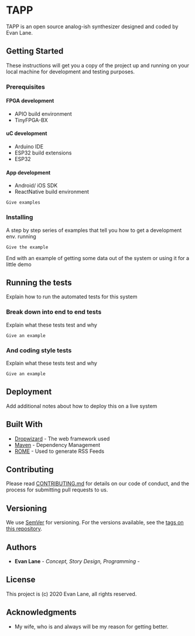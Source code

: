 # TAPP

TAPP is an open source analog-ish synthesizer designed and coded by Evan Lane.

## Getting Started

These instructions will get you a copy of the project up and running on your local machine for development and testing purposes.

### Prerequisites

#### FPGA development
* APIO build environment
* TinyFPGA-BX

#### uC development
* Arduino IDE
* ESP32 build extensions
* ESP32

#### App development
* Android/ iOS SDK
* ReactNative build environment


```
Give examples
```

### Installing

A step by step series of examples that tell you how to get a development env. running

```
Give the example
```

End with an example of getting some data out of the system or using it for a little demo

## Running the tests

Explain how to run the automated tests for this system

### Break down into end to end tests

Explain what these tests test and why

```
Give an example
```

### And coding style tests

Explain what these tests test and why

```
Give an example
```

## Deployment

Add additional notes about how to deploy this on a live system

## Built With

* [Dropwizard](http://www.dropwizard.io/1.0.2/docs/) - The web framework used
* [Maven](https://maven.apache.org/) - Dependency Management
* [ROME](https://rometools.github.io/rome/) - Used to generate RSS Feeds

## Contributing

Please read [CONTRIBUTING.md](https://github.com/evanvlane/foundation/blob/master/CONTRIBUTING.md) for details on our code of conduct, and the process for submitting pull requests to us.

## Versioning

We use [SemVer](http://semver.org/) for versioning. For the versions available, see the [tags on this repository](https://github.com/evanvlane/foundation/tags).

## Authors

* **Evan Lane** - *Concept, Story Design, Programming* -

## License

This project is (c) 2020 Evan Lane, all rights reserved.

## Acknowledgments

* My wife, who is and always will be my reason for getting better.

